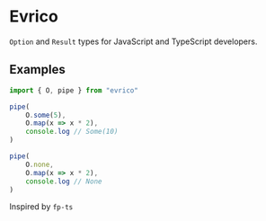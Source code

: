 # Evrico

`Option` and `Result` types for JavaScript and TypeScript developers.

## Examples

```ts
import { O, pipe } from "evrico"

pipe(
    O.some(5),
    O.map(x => x * 2),
    console.log // Some(10)
) 

pipe(
    O.none,
    O.map(x => x * 2),
    console.log // None
) 
```

Inspired by `fp-ts`
